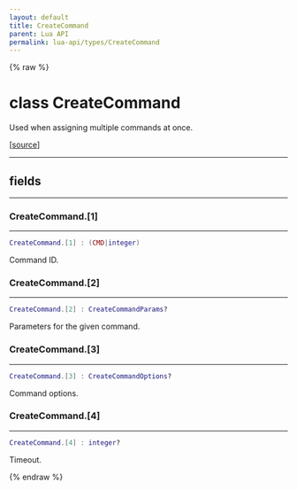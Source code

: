 ```yaml
---
layout: default
title: CreateCommand
parent: Lua API
permalink: lua-api/types/CreateCommand
---
```


{% raw %}

# class CreateCommand





Used when assigning multiple commands at once.

[<a href="https://github.com/rhys-vdw/RecoilEngine/blob/39a0440f8b3d03a340a3db9cfeb2e589c3e7d595/rts/Lua/LuaUtils.cpp#L1151-L1159" target="_blank">source</a>]







---



## fields
---

### CreateCommand.[1]
---
```lua
CreateCommand.[1] : (CMD|integer)
```



Command ID.








### CreateCommand.[2]
---
```lua
CreateCommand.[2] : CreateCommandParams?
```



Parameters for the given command.








### CreateCommand.[3]
---
```lua
CreateCommand.[3] : CreateCommandOptions?
```



Command options.








### CreateCommand.[4]
---
```lua
CreateCommand.[4] : integer?
```



Timeout.










{% endraw %}